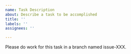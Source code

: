 ```yaml
---
name: Task Description
about: Describe a task to be accomplished
title: ''
labels: ''
assignees: ''

---
```


Please do work for this task in a branch named issue-XXX.
